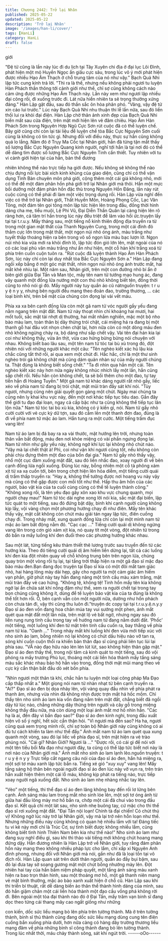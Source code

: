 ```yaml
---
title: Chương 2442: Trở lại Nhân
published: 2025-05-22
updated: 2025-05-22
description: 'Trở lại Nhân'
image: '/images/han-li/cover/'
tags: [HanLi]
category: HanLi
draft: false
---
```


giới

"Đệ tử cũng là lần này lúc đi du lịch tại Tây Xuyên chi địa ở đại lục
Lôi Đình, phát hiện một mỏ Huyền Ngọc ẩn giấu cực sâu, trong
lúc vô ý mới phát hiện được nhiều Hạo Âm Thạch ở chỗ trung
tâm của nó như vậy." Bạch Quả Nhi lập tức cung kính trả lời.
"Thì ra là thế, nhưng nếu không phải ngươi tu luyện Hàn Phách
thần thông tới cảnh giới như thế, chỉ sợ cũng không cách nào
cảm ứng được những Hạo Âm Thạch này. Lần này xem như
ngươi lập nhiều đại công rồi, đi xuống trước đi. Lát nữa hiển
nhiên ta sẽ trọng thưởng xứng đáng." Hàn Lập gật đầu, sau đó
thần sắc ôn hòa phân phó.
"Vâng, vậy đệ tử xin cáo lui trước." Lúc này Bạch Quả Nhi nhu
thuận thi lễ lần nữa, sau đó liền thối lui ra khỏi đại điện.
Hàn Lập chờ thân ảnh xinh đẹp của Bạch Quả Nhi biến mất sau
cửa điện, trên mặt mới hiện lên vẻ đăm chiêu.
Hạo Âm Hàn Phách Sơn trong Nguyên Hợp Ngũ Cực Sơn rút
cuộc đã có thể luyện chế.
Bây giờ cũng chỉ còn lại tài liệu để luyện chế tòa Bắc Cực Nguyên
Sơn cuối cùng là không có tin tức gì. Nhưng đối với điều này,
thực sự hắn cũng không quá lo lắng.
Năm đó ở Trụy Ma Cốc tại Nhân giới, hắn đã từng tận mắt thấy
số lượng Bắc Cực Nguyên Quang kinh người, nghĩ tới hẳn là tại
nơi đó có thể dễ dàng tìm được số lượng Bắc Cực Nguyên Tinh
cần thiết.
Tuy nhiên với tu vi cảnh giới hiện tại của hắn, bản thể đương

nhiên không thể nào trực tiếp hạ giới được. Nếu không sẽ không
thể nào chịu đựng nổi lực bài xích kinh khủng của giao diện, cũng
chỉ có thể vận dụng Tinh Bàn chuyên môn phá giới, cộng thêm
một cái giá không nhỏ, mới có thể để một đám phân hồn phá giới
trở lại Nhân giới mà thôi.
Hắn một mực bồi dưỡng một đám phân hồn đặc thù trong
Nguyên Hồn Đăng, lần này rút cuộc cũng có thể phái đi làm một
việc trọng dụng rồi.
Hàn Lập vừa nghĩ đến việc có thể trở lại Nhân giới, Thất Huyền
Môn, Hoàng Phong Cốc, Lạc Vân Tông, một đám tên gọi tông
môn lập tức hiện lên trong đầu, đồng thời hình dáng cha mẹ, tiểu
muội, Lệ Phi Vũ, Đại Diễn Thần Quân lại càng hiện lên rõ ràng
hơn, cả tâm trí hắn trong lúc này đều triệt để lâm vào hồi
ức.truyện lấy tại tại t.r.u.y.
Mấy tháng sau, một tiếng nổ kinh thiên động địa truyền ra từ trong
một gian mật thất của Thanh Nguyên Cung, trong một cái đỉnh đỏ
thắm cực lớn trong mật thất, một ngọn núi nhỏ óng ánh, màu
trắng như tuyết thấp thoáng hiện ra bên trong vô số ngọn lửa màu
bạc lượn lờ.
Ngọn núi nhỏ kia vừa mới ra khỏi đỉnh lô, lập tức đón gió lớn lên,
mặt ngoài của nó có các loại phù văn màu trắng như ẩn như hiện,
một cỗ hàn khí trắng xoá từ phía trên cuồn cuộn tuôn ra.
"Rút cuộc đã luyện thành Hạo Âm Hàn Phách Sơn, lúc này chỉ
còn lại duy nhất tòa Bắc Cực Nguyên Sơn a." Hàn Lập đang ngồi
xếp bằng ở một góc mật thất, nhìn ngọn núi nhỏ óng ánh trước
mắt, hai mắt khẽ nhíu lại.
Một năm sau, Nhân giới, trên một con đường nhỏ bí ẩn ở biên
giới giữa Đại Tấn và Man tộc, mấy tên nam tử tướng mạo hung
ác, đang vây quanh một đống lửa nướng một con thú nhỏ không
biết tên, đồng thời cũng to nhỏ nói gì đó.
Mấy người này tuy quần áo cũ nátnguồn truyện: t r u y ệ n y y,
nhưng bên người đều mang theo đoản đao, trường thương, …
các loại binh khí, trên bề mặt của chúng còn đọng lại vài vết máu.

Phía xa xa bên cạnh đống lửa còn một gã nam tử vóc người gầy
yếu đang nằm ngang trên mặt đất.
Nam tử này thoạt nhìn chỉ khoảng hai mươi, hai mốt tuổi, sắc mặt
tái nhợt dị thường, hai mắt nhắm nghiền, mặc một bộ nho bào
màu lam, toàn thân bị dây thừng trói chặt, cái miệng há ra đang bị
một thanh gỗ hai đầu vót nhọn chèn chặt lại, hơn nữa còn có một
dòng máu đen nhỏ không ngừng chảy ra, bộ dáng như sắp chết
vậy.
Vài tên đại hán kia lại coi như không thấy, vừa ăn thịt, vừa cao
hứng bừng bừng nói chuyện với nhau.
Không biết bao lâu sau, một tên nam tử tóc tai bù xù trong đó, đột
nhiên nói với những người khác một câu:
"Tên nghèo kiết xác hủ lậu kia chắc cũng tắt thở rồi, ai qua xem
một chút đi. Hắc hắc, chỉ là một thư sinh nghèo trói gà không chặt
mà cũng dám quản nhàn sự của mấy người chúng ta. Thật đúng
là không biết sống chết."
"Ta đi nhìn qua hắn một cái. Tên nghèo kiết xác này hơn nửa
ngày không nhúc nhích lấy một lần, hẳn cũng sắp chết rồi. Nếu
hắn còn không chết, ta sẽ bồi thêm cho một đao, tự tay tiễn hắn đi
Hoàng Tuyền." Một gã nam tử khác dáng người rất nhỏ gầy, liếc
xéo về phía nam tử đang bị trói chặt, mặt mũi tràn đầy sát khí nói.
"Tùy ngươi, nhưng cũng nên giải quyết gọn gàng một chút. Ngày
mai chúng ta cũng nên ly khai khu vực này, đến một nơi khác tiếp
tục tiêu dao. Gần đây thế giới tu đạo đại loạn, ngay cả cấp bậc
như ta cũng không thể tiếp tục lăn lộn nữa." Nam tử tóc tai bù xù
kia, không có ý kiến gì, nói.
Nam tử gầy nhỏ cười cười với vẻ cực kỳ dữ tợn, sau đó cầm lên
một thanh đơn đao, đúng là đi về phía nam tử mặc áo lam.
Hắn tung ra một cước.
Một tiếng trầm đục vang lên!

Nam tử áo lam bị đá bay ra xa vài thước, mặt hướng lên trời,
nhưng toàn thân vẫn bất động, máu đen nơi khóe miệng có vài
phần ngưng đọng lại.
Nam tử nhìn như gầy yếu này, không ngờ khí lực lại không nhỏ
chút nào.
"Vậy mà lại chết thật à! Phì, coi như vận khí ngươi cũng tốt, nếu
không còn phải chịu đựng thêm một đao của bổn đại gia." Nam tử
gầy nhỏ thấy vậy, nhổ một cục đàm xuống mặt đất, sau đó liền
nhấc đao, xoay người đi về bên cạnh đống lửa ngồi xuống.
Đúng lúc này, bỗng nhiên một cỗ tà phông xám xịt từ xa xa cuốn
tới, bên trong chợt hiện lên hỏa diễm, một tiếng cười quái dị trầm
thấp truyền ra:
"Hay a, không thể tưởng được nơi hoang vu này vậy mà cũng có
thể gặp được con mồi tốt như thế. Hấp thu âm hồn của các
ngươi, bảo vật kia của ta cuối cùng cũng có thể tế luyện thành
công."
"Không xong rồi, là tên yêu đạo gây xôn xao khu vực chung
quanh, mọi người chạy mau!" Nam tử tóc dài nghe xong lời nói
kia, sắc mặt đại biến, lập tức quát to một tiếng, sau đó đứng bật
dậy, binh khí cạnh người cũng không kịp lấy, vội vàng chọn một
phương hướng chạy đi như điên.
Mấy tên khác thấy vậy, mặt cắt không còn chút máu giải tán ngay
lập tức, điên cuồng chạy đi.
Trong nháy mắt, xung quanh đống lửa chỉ còn lại một mình nam
tử mặc áo lam bất động nằm đó.
"Cạc cạc …"
Tiếng cười quái dị không ngừng vang lên trong cơn gió xám xịt
kia, nó quay tít một vòng, đột nhiên từ trong đó bắn ra mấy luồng
khí đen đuổi theo các phương hướng khác nhau.

Sau một lát, từng tiếng kêu thảm thiết thê lương trước sau truyền
đến từ các hướng kia.
Theo đó tiếng cười quái dị âm hiểm liền dừng lại, tất cả các luồng
khí đen kia đột nhiên quay về chỗ không trung bên trên ngọn lửa,
chúng quay tròn một vòng rồi tụ lại, tại tầng trời thấp hiện ra một
gã đạo sĩ mặc đạo bào màu đen.Bạn đang đọc truyện tại
Đạo sĩ kia có một đôi mắt tam giác nhỏ, hai hàng lông mày dài
hẹp, gây cho người ta một cảm giác âm hiểm vạn phần, giờ phút
này tay hắn đang nâng một tinh cầu màu xám trắng, mặt mũi tràn
đầy vẻ cao hứng.
"Không tệ, không tệ! Tinh hồn mấy tên kia không ngờ lại ẩn chứa
sát khí nồng đậm như thế, xem ra người chết tại trong tay bọn
chúng cũng không ít, dùng để tế luyện bảo vật kia của ta đúng là
không thể tốt hơn rồi. Ồ, bên cạnh vẫn còn một người nữa,
dường như hồn phách còn chưa tán đi, vậy thì cũng thu luôn
đi."truyện dc copy tại tại t.r.u.y.ệ.n.y.y Đạo sĩ áo đen vốn đang hoa
chân múa tay vui sướng một phen, ánh mắt quét qua mặt đất một
lần nữa, trên mặt lộ vẻ bất ngờ, nhưng ngay sau đó liền rung rung
tinh cầu trong tay về hướng nam tử đang nằm dưới đất.
‘Phốc’ một tiếng, một luồng khí đen từ mặt trên tinh cầu cuốn ra,
bay thẳng về phía nam tử kia.
"Oanh …"
Trong nháy mắt khi luồng khí đen vừa mới tiếp xúc với nho sinh
áo lam, bỗng nhiên nó lại không có chút dấu hiệu nào vỡ tan ra,
sóng khí cuồn cuộn thổi ra khiến bản thân đạo sĩ cũng phải liên
tục lùi lại phía sau.
"VẦ nào đạo hữu nào lén lén lút lút, sao không hiện thân gặp
mặt." Đạo sĩ áo đen thấy thế, trong nội tâm cả kinh quát to một
tiếng, sau đó vội phóng ra mấy trương Phù lục, thoáng một cái
liền hóa thành mấy tầng sáng màu sắc khác nhau bảo hộ hắn vào
trong, đồng thời mặt mũi mang theo vẻ cực kỳ cẩn thận bắt đầu
dò xét bốn phía.

"Nhìn ngươi một thân tà khí, chắc hẳn tu luyện một loại công
pháp Ma Đạo cấp thấp nhất a." Một giọng nói nam tử nhàn nhạt
từ bên cạnh truyền ra.
"Ai?"
Đạo sĩ áo đen bị dọa nhảy lên, vội vàng quay đầu nhìn về phía
phát ra thanh âm, nhưng vừa nhìn đã không nhịn được trợn mắt
há hốc mồm.
Chỉ thấy tên nho sinh áo lam kia vốn đang nằm trên mặt đất,
chẳng biết đã ngồi dậy từ lúc nào, chẳng những dây thừng trên
người và cây gỗ trong miệng không thấy đâu nữa, mà còn dùng
một loại ánh mắt mơ hồ nhìn hắn.
"Các hạ là ai, đến đây vì bần đạo sao?" Đạo sĩ áo đen kinh nghi,
trong đầu xuất hiện vô số ý nghĩ, hết sức cẩn thận hỏi.
"Vì ngươi mà đến sao? Ha ha, ngươi cũng quá xem trọng mình
rồi, chỉ sợ toàn bộ Nhân giới này cũng không có ai đủ tư cách
khiến ta làm như thế đấy." Ánh mắt nam tử áo lam quét qua xung
quanh một vòng, sau đó lại liếc về phía đạo sĩ, trên mặt hiện ra vẻ
trào phúng nói.
"Cái gì? Nhân Giới? Ngươi là …"
"Được rồi, có cái gì để nói với một tên tiểu bối Ma đạo như ngươi
đây, ta cũng có thể lập tức biết nơi này là nơi nào của Nhân giới
mà." Ánh mắt nho sinh áo lam lạnh lẽo.nguồn truyện: t r u y ệ n y
y Trực tiếp cắt ngang câu nói của đạo sĩ áo đen, hắn há miệng ra,
một sợi tơ màu xanh lập tức bắn ra.
Tiếng xé gió "xuy xuy" vang lên!
Mấy tầng sáng hộ thân bên ngoài người đạo sĩ áo đen lúc này vỡ
vụn ra, trên trán hắn xuất hiện thêm một cái lỗ máu, không kịp
phát ra tiếng nào, trực tiếp xoay người ngã xuống đất.
Nho sinh áo lam nhẹ nhàng nhấc tay lên.

"Vèo" một tiếng, thi thể đạo sĩ áo đen lăng không bay đến rồi lơ
lửng bên cạnh.
Ánh sáng màu lam trong mắt nho sinh lóe lên, một sợi tơ óng ánh
từ giữa hai đầu lông mày mơ hồ bắn ra, chớp một cái đã chui vào
trong đầu đạo sĩ.
Kết quả chỉ một lát sau, nho sinh nhẹ buông tay, cứ mặc cho thi
thể đạo sĩ rơi xuống mặt đất.
"Đại Tấn nội loạn! Chính tà đại chiến! Có chút thú vị! Không ngờ
lúc này trở lại Nhân giới, vậy mà lại trở nên hỗn loạn như thế.
Nhưng những điều này cũng không có quan hệ nhiều lắm với ta!
Đáng tiếc tu vi kẻ này mới chỉ là Trúc Cơ, sự tình biết được không
nhiều lắm, cũng không biết tình hình Thiên Nam bên kia như thế
nào!”
Nho sinh áo lam như đang suy nghĩ điều gì, sau khi thì thào vài
tiếng mới không chút hoang mang đứng dậy.
Hắn đương nhiên là Hàn Lập trở về Nhân giới, tuy rằng đám phân
hồn này mang theo không nhiều pháp lực cho lắm, chỉ xấp xỉ
Nguyên Anh đỉnh phong, nhưng đối với Nhân giới mà nói, gần
như đã là loại tồn tại vô địch rồi.
Hàn Lập quan sát trên dưới thân người, quần áo đầy bụi bặm,
sau đó lại đưa tay sờ soạng gương mặt một chút bỗng nhướng
mày lên.
Đột nhiên hai tay của hắn bấm niệm pháp quyết, một tầng ánh
sáng màu xanh hiện ra bao trọn thân hình, sau một thoáng mơ
hồ, một gã thanh niên mang vẻ mặt bình thường, mặc áo bào
xanh xuất hiện ở chỗ cũ.
Hàn Lập sau khi thi triển bí thuật, rất dễ dàng biến ảo thân thể
thành hình dáng của mình, sau đó hắn giậm chân một cái liền hóa
thành một đạo cầu vồng phá không rời đi.
Bên ngoài một tòa đại thành nào đó ở Đại Tấn, mấy trăm vạn binh
sĩ đang dọc theo từng cái thang mây cao ngất giống như những

con kiến, dốc sức liều mạng bò lên phía trên tường thành.
Mà ở trên tường thành, binh sĩ thủ thành cũng đang dốc sức liều
mạng dùng cung tên điên cuồng bắn xuống phía dưới, hơn nữa
càng có hàng dãy trường thương liều mạng đâm về phía những
binh sĩ công thành đang bò lên tường thành.
Trong lúc nhất thời, máu chảy thành sông, sát khí ngút trời.
------oOo------
